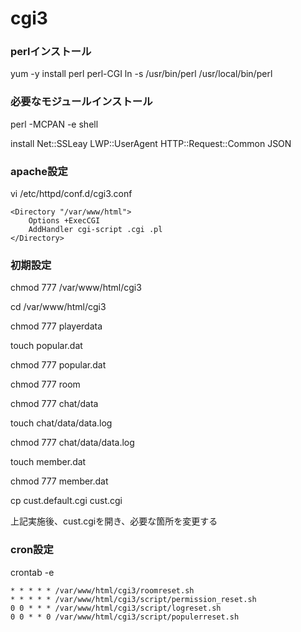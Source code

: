 # cgi3

### perlインストール
yum -y install perl perl-CGI
ln -s /usr/bin/perl /usr/local/bin/perl

### 必要なモジュールインストール
perl -MCPAN -e shell

install Net::SSLeay LWP::UserAgent HTTP::Request::Common JSON

### apache設定
vi /etc/httpd/conf.d/cgi3.conf

```
<Directory "/var/www/html">
    Options +ExecCGI
    AddHandler cgi-script .cgi .pl
</Directory>
```

### 初期設定
chmod 777 /var/www/html/cgi3

cd /var/www/html/cgi3

chmod 777 playerdata

touch popular.dat

chmod 777 popular.dat

chmod 777 room

chmod 777 chat/data

touch chat/data/data.log

chmod 777 chat/data/data.log

touch member.dat

chmod 777 member.dat

cp cust.default.cgi cust.cgi

上記実施後、cust.cgiを開き、必要な箇所を変更する

### cron設定
crontab -e

```
* * * * * /var/www/html/cgi3/roomreset.sh
* * * * * /var/www/html/cgi3/script/permission_reset.sh
0 0 * * * /var/www/html/cgi3/script/logreset.sh
0 0 * * 0 /var/www/html/cgi3/script/populerreset.sh
```
